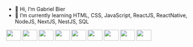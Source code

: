 - 👋 Hi, I’m Gabriel Bier
- 🌱 I’m currently learning HTML, CSS, JavaScript, ReactJS, ReactNative, NodeJS, NextJS, NestJS, SQL

<div style='display: inline_block'>
            <img width='40' height='30' src="https://cdn.jsdelivr.net/gh/devicons/devicon/icons/typescript/typescript-original.svg" />
            <img width='40' height='30' src="https://cdn.jsdelivr.net/gh/devicons/devicon/icons/javascript/javascript-original.svg" />
            <img width='40' height='30' src="https://cdn.jsdelivr.net/gh/devicons/devicon/icons/react/react-original-wordmark.svg" />
            <img width='40' height='30' src="https://cdn.jsdelivr.net/gh/devicons/devicon/icons/nextjs/nextjs-original-wordmark.svg" />
            <img width='40' height='30' src="https://cdn.jsdelivr.net/gh/devicons/devicon/icons/nestjs/nestjs-plain-wordmark.svg" />
            <img width='40' height='30' src="https://cdn.jsdelivr.net/gh/devicons/devicon/icons/nodejs/nodejs-original-wordmark.svg" />
            <img width='40' height='30' src="https://cdn.jsdelivr.net/gh/devicons/devicon/icons/html5/html5-original-wordmark.svg" />
            <img width='40' height='30' src="https://cdn.jsdelivr.net/gh/devicons/devicon/icons/css3/css3-original-wordmark.svg" />        
            <img width='40' height='30' src="https://cdn.jsdelivr.net/gh/devicons/devicon/icons/flutter/flutter-original.svg" />
  </div>

